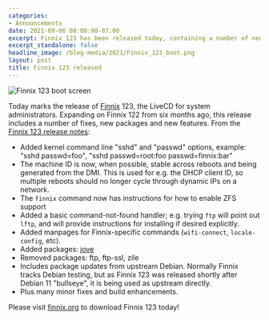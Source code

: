 ```yaml
---
categories:
- Announcements
date: 2021-09-06 08:00:00-07:00
excerpt: Finnix 123 has been released today, containing a number of new packages, features and fixes.
excerpt_standalone: false
headline_image: /blog-media/2021/Finnix_123_boot.png
layout: post
title: Finnix 123 released
---
```

<img src="{{ site.url }}{{ site.baseurl }}/blog-media/2021/Finnix_123_boot.png" alt="Finnix 123 boot screen" class="img-responsive img-rounded img-lg">

Today marks the release of [Finnix](https://www.finnix.org/) 123, the LiveCD for system administrators.  Expanding on Finnix 122 from six months ago, this release includes a number of fixes, new packages and new features.  From the [Finnix 123 release notes](https://www.finnix.org/Finnix_123_release_notes):

* Added kernel command line "sshd" and "passwd" options, example: "sshd passwd=foo", "sshd passwd=root:foo passwd=finnix:bar"
* The machine ID is now, when possible, stable across reboots and being generated from the DMI. This is used for e.g. the DHCP client ID, so multiple reboots should no longer cycle through dynamic IPs on a network.
* The `finnix` command now has instructions for how to enable ZFS support
* Added a basic command-not-found handler; e.g. trying `ftp` will point out `lftp`, and will provide instructions for installing if desired explicitly.
* Added manpages for Finnix-specific commands (`wifi-connect`, `locale-config`, etc).
* Added packages: [jove](https://packages.debian.org/testing/jove)
* Removed packages: ftp, ftp-ssl, zile
* Includes package updates from upstream Debian. Normally Finnix tracks Debian testing, but as Finnix 123 was released shortly after Debian 11 "bullseye", it is being used as upstream directly.
* Plus many minor fixes and build enhancements.

Please visit [finnix.org](https://www.finnix.org/) to download Finnix 123 today!
